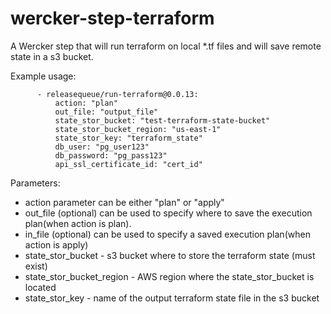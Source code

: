 # wercker-step-terraform
A Wercker step that will run terraform on local \*.tf files and will save remote state in a s3 bucket.

Example usage:
```
      - releasequeue/run-terraform@0.0.13:
          action: "plan"
          out_file: "output_file"
          state_stor_bucket: "test-terraform-state-bucket"
          state_stor_bucket_region: "us-east-1"
          state_stor_key: "terraform_state"
          db_user: "pg_user123"
          db_password: "pg_pass123"
          api_ssl_certificate_id: "cert_id"

```
Parameters:

* action parameter can be either "plan" or "apply"
* out_file (optional) can be used to specify where to save the execution plan(when action is plan).
* in_file (optional) can be used to specify a saved execution plan(when action is apply)
* state_stor_bucket - s3 bucket where to store the terraform state (must exist)
* state_stor_bucket_region - AWS region where the state_stor_bucket is located
* state_stor_key - name of the output terraform state file in the s3 bucket

